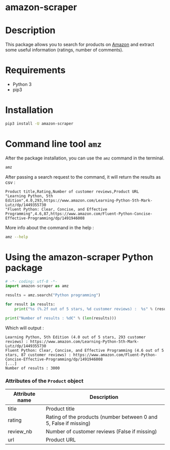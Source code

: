 # amazon-scraper

# Description

This package allows you to search for products on [Amazon](https://www.amazon.com/) and extract some useful information (ratings, number of comments).

# Requirements

- Python 3
- pip3

# Installation

```bash
pip3 install -U amazon-scraper
```

# Command line tool `amz`

After the package installation, you can use the `amz` command in the terminal.

```bash
amz
```

After passing a search request to the command, it will return the results as csv :

```csv
Product title,Rating,Number of customer reviews,Product URL
"Learning Python, 5th Edition",4.0,293,https://www.amazon.com/Learning-Python-5th-Mark-Lutz/dp/1449355730
"Fluent Python: Clear, Concise, and Effective Programming",4.6,87,https://www.amazon.com/Fluent-Python-Concise-Effective-Programming/dp/1491946008
```

More info about the command in the help :

```bash
amz --help
```

# Using the amazon-scraper Python package

```python
# -*- coding: utf-8 -*-
import amazon-scraper as amz

results = amz.search("Python programming")

for result in results:
    print("%s (%.2f out of 5 stars, %d customer reviews) :  %s" % (result.title, result.rating, result.review_nb, result.url))

print("Number of results : %d€" % (len(results)))

```

Which will output :

```
Learning Python, 5th Edition (4.0 out of 5 stars, 293 customer reviews) : https://www.amazon.com/Learning-Python-5th-Mark-Lutz/dp/1449355730
Fluent Python: Clear, Concise, and Effective Programming (4.6 out of 5 stars, 87 customer reviews) : https://www.amazon.com/Fluent-Python-Concise-Effective-Programming/dp/1491946008
[...]
Number of results : 3000
```

### Attributes of the `Product` object

Attribute name      | Description
------------------- | ---------------------------------------
title               | Product title
rating      	    | Rating of the products (number between 0 and 5, False if missing)
review_nb	        | Number of customer reviews (False if missing)
url 				| Product URL

